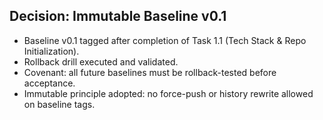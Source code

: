 ## Decision: Immutable Baseline v0.1
- Baseline v0.1 tagged after completion of Task 1.1 (Tech Stack & Repo Initialization).
- Rollback drill executed and validated.
- Covenant: all future baselines must be rollback-tested before acceptance.
- Immutable principle adopted: no force-push or history rewrite allowed on baseline tags.
